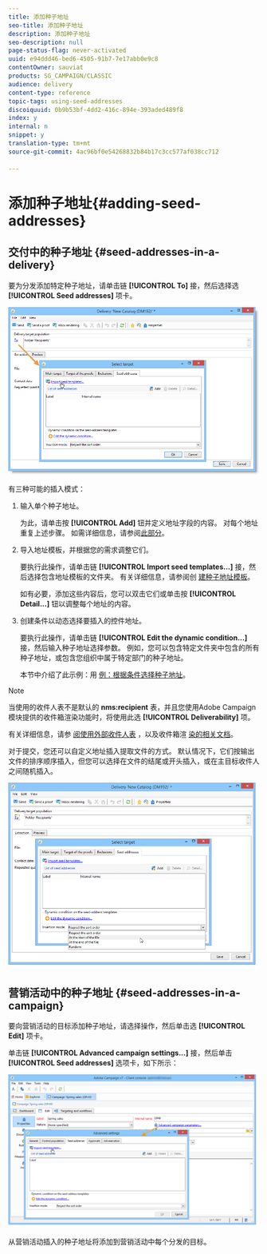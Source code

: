 ```yaml
---
title: 添加种子地址
seo-title: 添加种子地址
description: 添加种子地址
seo-description: null
page-status-flag: never-activated
uuid: e94ddd46-bed6-4505-91b7-7e17abb0e9c8
contentOwner: sauviat
products: SG_CAMPAIGN/CLASSIC
audience: delivery
content-type: reference
topic-tags: using-seed-addresses
discoiquuid: 0b9b53bf-4dd2-416c-894e-393aded489f8
index: y
internal: n
snippet: y
translation-type: tm+mt
source-git-commit: 4ac96bf0e54268832b84b17c3cc577af038cc712

---
```



# 添加种子地址{#adding-seed-addresses}

## 交付中的种子地址 {#seed-addresses-in-a-delivery}

要为分发添加特定种子地址，请单击链 **[!UICONTROL To]** 接，然后选择选 **[!UICONTROL Seed addresses]** 项卡。

![](assets/s_ncs_user_edit_del_addresses_tab.png)

有三种可能的插入模式：

1. 输入单个种子地址。

   为此，请单击按 **[!UICONTROL Add]** 钮并定义地址字段的内容。 对每个地址重复上述步骤。 如需详细信息，请参阅[此部分](../../message-center/using/managing-seed-addresses-in-transactional-messages.md#creating-a-seed-address)。

1. 导入地址模板，并根据您的需求调整它们。

   要执行此操作，请单击链 **[!UICONTROL Import seed templates...]** 接，然后选择包含地址模板的文件夹。 有关详细信息，请参阅创 [建种子地址模板](../../delivery/using/creating-seed-addresses.md#creating-seed-address-templates)。

   如有必要，添加这些内容后，您可以双击它们或单击按 **[!UICONTROL Detail...]** 钮以调整每个地址的内容。

1. 创建条件以动态选择要插入的控件地址。

   要执行此操作，请单击链 **[!UICONTROL Edit the dynamic condition...]** 接，然后输入种子地址选择参数。 例如，您可以包含特定文件夹中包含的所有种子地址，或包含您组织中属于特定部门的种子地址。

   本节中介绍了此示例：用 [例：根据条件选择种子地址](../../delivery/using/use-case--selecting-seed-addresses-on-criteria.md)。

>[!NOTE]
>
>当使用的收件人表不是默认的 **nms:recipient** 表，并且您使用Adobe Campaign模块提供的收件箱渲染功能时，将使用此选 **[!UICONTROL Deliverability]** 项。
>
>有关详细信息，请参 [阅使用外部收件人表](../../delivery/using/using-an-external-recipient-table.md) ，以及收件箱渲 [染的相关文档](../../delivery/using/inbox-rendering.md)。

对于提交，您还可以自定义地址插入提取文件的方式。 默认情况下，它们按输出文件的排序顺序插入，但您可以选择在文件的结尾或开头插入，或在主目标收件人之间随机插入。

![](assets/s_ncs_user_edit_del_addresses_sort.png)

## 营销活动中的种子地址 {#seed-addresses-in-a-campaign}

要向营销活动的目标添加种子地址，请选择操作，然后单击选 **[!UICONTROL Edit]** 项卡。

单击链 **[!UICONTROL Advanced campaign settings...]** 接，然后单击 **[!UICONTROL Seed addresses]** 选项卡，如下所示：

![](assets/s_ncs_user_edit_op_addresses_tab.png)

从营销活动插入的种子地址将添加到营销活动中每个分发的目标。
